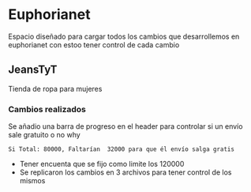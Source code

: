 # Euphorianet

Espacio diseñado para cargar todos los cambios que desarrollemos en euphorianet con estoo tener control de cada cambio


## JeansTyT

Tienda de ropa para mujeres

### Cambios realizados

Se añadio una barra de progreso en el header para controlar si un envío sale gratuito o no why

```
Si Total: 80000, Faltarían  32000 para que él envío salga gratis
```

* Tener encuenta que se fijo como limite los 120000
* Se replicaron los cambios en 3 archivos para tener control de los mismos
